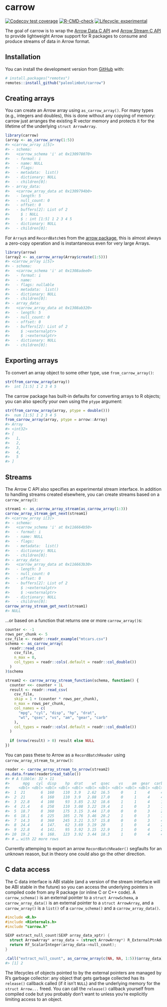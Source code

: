 
<!-- README.md is generated from README.Rmd. Please edit that file -->

# carrow

<!-- badges: start -->

[![Codecov test
coverage](https://codecov.io/gh/paleolimbot/carrow/branch/master/graph/badge.svg)](https://codecov.io/gh/paleolimbot/carrow?branch=master)
[![R-CMD-check](https://github.com/paleolimbot/carrow/workflows/R-CMD-check/badge.svg)](https://github.com/paleolimbot/carrow/actions)
[![Lifecycle:
experimental](https://img.shields.io/badge/lifecycle-experimental-orange.svg)](https://lifecycle.r-lib.org/articles/stages.html#experimental)
<!-- badges: end -->

The goal of carrow is to wrap the [Arrow Data C
API](https://arrow.apache.org/docs/format/CDataInterface.html) and
[Arrow Stream C
API](https://arrow.apache.org/docs/format/CStreamInterface.html) to
provide lightweight Arrow support for R packages to consume and produce
streams of data in Arrow format.

## Installation

You can install the development version from
[GitHub](https://github.com/) with:

``` r
# install.packages("remotes")
remotes::install_github("paleolimbot/carrow")
```

## Creating arrays

You can create an Arrow array using `as_carrow_array()`. For many types
(e.g., integers and doubles), this is done without any copying of
memory: carrow just arranges the existing R vector memory and protects
it for the lifetime of the underlying `struct ArrowArray`.

``` r
library(carrow)
(array <- as_carrow_array(1:5))
#> <carrow_array i[5]>
#> - schema:
#>   <carrow_schema 'i' at 0x130978070>
#>   - format: i
#>   - name: NULL
#>   - flags: 
#>   - metadata:  list()
#>   - dictionary: NULL
#>   - children[0]:
#> - array_data:
#>   <carrow_array_data at 0x1309794b0>
#>   - length: 5
#>   - null_count: 0
#>   - offset: 0
#>   - buffers[2]: List of 2
#>     $ : NULL
#>     $ : int [1:5] 1 2 3 4 5
#>   - dictionary: NULL
#>   - children[0]:
```

For `Array`s and `RecordBatch`es from the [arrow
package](https://arrow.apache.org/docs/r/), this is almost always a
zero-copy operation and is instantaneous even for very large Arrays.

``` r
library(arrow)
(array2 <- as_carrow_array(Array$create(1:5)))
#> <carrow_array i[5]>
#> - schema:
#>   <carrow_schema 'i' at 0x1308adee0>
#>   - format: i
#>   - name: 
#>   - flags: nullable
#>   - metadata:  list()
#>   - dictionary: NULL
#>   - children[0]:
#> - array_data:
#>   <carrow_array_data at 0x1308ab320>
#>   - length: 5
#>   - null_count: 0
#>   - offset: 0
#>   - buffers[2]: List of 2
#>     $ :<externalptr> 
#>     $ :<externalptr> 
#>   - dictionary: NULL
#>   - children[0]:
```

## Exporting arrays

To convert an array object to some other type, use
`from_carrow_array()`:

``` r
str(from_carrow_array(array))
#>  int [1:5] 1 2 3 4 5
```

The carrow package has built-in defaults for converting arrays to R
objects; you can also specify your own using the `ptype` argument:

``` r
str(from_carrow_array(array, ptype = double()))
#>  num [1:5] 1 2 3 4 5
from_carrow_array(array, ptype = arrow::Array)
#> Array
#> <int32>
#> [
#>   1,
#>   2,
#>   3,
#>   4,
#>   5
#> ]
```

## Streams

The Arrow C API also specifies an experimental stream interface. In
addition to handling streams created elsewhere, you can create streams
based on a `carrow_array()`:

``` r
stream1 <- as_carrow_array_stream(as_carrow_array(1:3))
carrow_array_stream_get_next(stream1)
#> <carrow_array i[3]>
#> - schema:
#>   <carrow_schema 'i' at 0x116664b50>
#>   - format: i
#>   - name: NULL
#>   - flags: 
#>   - metadata:  list()
#>   - dictionary: NULL
#>   - children[0]:
#> - array_data:
#>   <carrow_array_data at 0x116663b30>
#>   - length: 3
#>   - null_count: 0
#>   - offset: 0
#>   - buffers[2]: List of 2
#>     $ :<externalptr> 
#>     $ :<externalptr> 
#>   - dictionary: NULL
#>   - children[0]:
carrow_array_stream_get_next(stream1)
#> NULL
```

…or based on a function that returns one or more `carrow_array()`s:

``` r
counter <- -1
rows_per_chunk <- 5
csv_file <- readr::readr_example("mtcars.csv")
schema <- as_carrow_array(
  readr::read_csv(
    csv_file, 
    n_max = 0,
    col_types = readr::cols(.default = readr::col_double())
  )
)$schema

stream2 <- carrow_array_stream_function(schema, function() {
  counter <<- counter + 1L
  result <- readr::read_csv(
    csv_file, 
    skip = 1 + (counter * rows_per_chunk),
    n_max = rows_per_chunk,
    col_names = c(
      "mpg", "cyl", "disp", "hp", "drat",
      "wt", "qsec", "vs", "am", "gear", "carb"
    ),
    col_types = readr::cols(.default = readr::col_double())
  )
  
  if (nrow(result) > 0) result else NULL
})
```

You can pass these to Arrow as a `RecordBatchReader` using
`carrow_array_stream_to_arrow()`:

``` r
reader <- carrow_array_stream_to_arrow(stream2)
as.data.frame(reader$read_table())
#> # A tibble: 32 × 11
#>      mpg   cyl  disp    hp  drat    wt  qsec    vs    am  gear  carb
#>    <dbl> <dbl> <dbl> <dbl> <dbl> <dbl> <dbl> <dbl> <dbl> <dbl> <dbl>
#>  1  21       6  160    110  3.9   2.62  16.5     0     1     4     4
#>  2  21       6  160    110  3.9   2.88  17.0     0     1     4     4
#>  3  22.8     4  108     93  3.85  2.32  18.6     1     1     4     1
#>  4  21.4     6  258    110  3.08  3.22  19.4     1     0     3     1
#>  5  18.7     8  360    175  3.15  3.44  17.0     0     0     3     2
#>  6  18.1     6  225    105  2.76  3.46  20.2     1     0     3     1
#>  7  14.3     8  360    245  3.21  3.57  15.8     0     0     3     4
#>  8  24.4     4  147.    62  3.69  3.19  20       1     0     4     2
#>  9  22.8     4  141.    95  3.92  3.15  22.9     1     0     4     2
#> 10  19.2     6  168.   123  3.92  3.44  18.3     1     0     4     4
#> # … with 22 more rows
```

Currently attemping to export an arrow `RecordBatchReader()` segfaults
for an unknown reason, but in theory one could also go the other
direction.

## C data access

The C data interface is ABI stable (and a version of the stream
interface will be ABI stable in the future) so you can access the
underlying pointers in compiled code from any R package (or inline C or
C++ code). A `carrow_schema()` is an external pointer to a
`struct ArrowSchema`, a `carrow_array_data()` is an external pointer to
a `struct ArrowArray`, and a `carrow_array()` is a `list()` of a
`carrow_schema()` and a `carrow_array_data()`.

``` c
#include <R.h>
#include <Rinternals.h>
#include "carrow.h"

SEXP extract_null_count(SEXP array_data_xptr) {
  struct ArrowArray* array_data = (struct ArrowArray*) R_ExternalPtrAddr(array_data_xptr);
  return Rf_ScalarInteger(array_data->null_count);
}
```

``` r
.Call("extract_null_count", as_carrow_array(c(NA, NA, 1:5))$array_data)
#> [1] 2
```

The lifecycles of objects pointed to by the external pointers are
managed by R’s garbage collector: any object that gets garbage collected
has its `release()` callback called (if it isn’t `NULL`) and the
underlying memory for the `struct Arrow...` freed. You can call the
`release()` callback yourself from compiled code but you probably don’t
want to unless you’re explicitly limiting access to an object.
